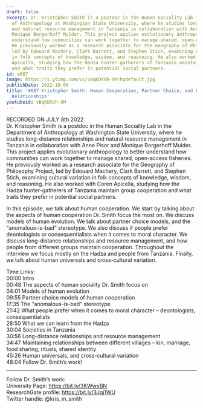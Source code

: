 ```yaml
---
draft: false
excerpt: Dr. Kristopher Smith is a postdoc in the Human Sociality Lab in the Department
  of Anthropology at Washington State University, where he studies long-distance relationships
  and natural resource management in Tanzania in collaboration with Anne Pisor and
  Monique Borgerhoff Mulder. This project applies evolutionary anthropology to better
  understand how communities can work together to manage shared, open-access fisheries.
  He previously worked as a research associate for the Geography of Philosophy Project,
  led by Edouard Machery, Clark Barrett, and Stephen Stich, examining cultural variation
  in folk concepts of knowledge, wisdom, and reasoning. He also worked with Coren
  Apicella, studying how the Hadza hunter-gatherers of Tanzania maintain group cooperation
  and what traits they prefer in potential social partners.
id: e687
image: https://i.ytimg.com/vi/vBqKDXVh-9M/hqdefault.jpg
publishDate: 2022-10-06
title: '#687 Kristopher Smith: Human Cooperation, Partner Choice, and Long-Distance
  Relationships'
youtubeid: vBqKDXVh-9M
---
```

RECORDED ON JULY 8th 2022.  
Dr. Kristopher Smith is a postdoc in the Human Sociality Lab in the Department of Anthropology at Washington State University, where he studies long-distance relationships and natural resource management in Tanzania in collaboration with Anne Pisor and Monique Borgerhoff Mulder. This project applies evolutionary anthropology to better understand how communities can work together to manage shared, open-access fisheries. He previously worked as a research associate for the Geography of Philosophy Project, led by Edouard Machery, Clark Barrett, and Stephen Stich, examining cultural variation in folk concepts of knowledge, wisdom, and reasoning. He also worked with Coren Apicella, studying how the Hadza hunter-gatherers of Tanzania maintain group cooperation and what traits they prefer in potential social partners.

In this episode, we talk about human cooperation. We start by talking about the aspects of human cooperation Dr. Smith focus the most on. We discuss models of human evolution. We talk about partner choice models, and the “anomalous-is-bad” stereotype. We also discuss if people prefer deontologists or consequentialists when it comes to moral character. We discuss long-distance relationships and resource management, and how people from different groups maintain cooperation. Throughout the interview we focus mostly on the Hadza and people from Tanzania. Finally, we talk about human universals and cross-cultural variation.

Time Links:  
00:00 Intro  
00:48  The aspects of human sociality Dr. Smith focus on  
04:01  Models of human evolution  
09:55  Partner choice models of human cooperation  
17:35  The “anomalous-is-bad” stereotype  
21:42  What people prefer when it comes to moral character – deontologists, consequentialists  
28:50  What we can learn from the Hadza  
30:04  Societies in Tanzania  
30:56  Long-distance relationships and resource management  
34:47  Maintaining relationships between different villages – kin, marriage, food sharing, rituals, shared identity  
45:26  Human universals, and cross-cultural variation  
48:04  Follow Dr. Smith’s work!

---

Follow Dr. Smith’s work:  
University Page: https://bit.ly/3KWwxBN  
ResearchGate profile: https://bit.ly/3Jqj1WU  
Twitter handle: @kris_m_smith
